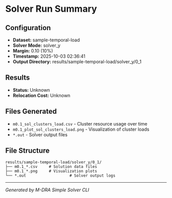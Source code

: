 # Solver Run Summary

## Configuration
- **Dataset:** sample-temporal-load
- **Solver Mode:** solver_y
- **Margin:** 0.10 (10%)
- **Timestamp:** 2025-10-03 02:36:41
- **Output Directory:** results/sample-temporal-load/solver_y/0_1

## Results
- **Status:** Unknown
- **Relocation Cost:** Unknown

## Files Generated
- `m0.1_sol_clusters_load.csv` - Cluster resource usage over time
- `m0.1_plot_sol_clusters_load.png` - Visualization of cluster loads
- `*.out` - Solver output files

## File Structure
```
results/sample-temporal-load/solver_y/0_1/
├── m0.1_*.csv     # Solution data files
├── m0.1_*.png     # Visualization plots
└── *.out                   # Solver output logs
```

---
*Generated by M-DRA Simple Solver CLI*
